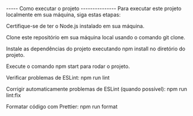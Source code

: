  ----- Como executar o projeto ---------------
Para executar este projeto localmente em sua máquina, siga estas etapas:

Certifique-se de ter o Node.js instalado em sua máquina.

Clone este repositório em sua máquina local usando o comando git clone.

Instale as dependências do projeto executando npm install no diretório do projeto.

Execute o comando npm start para rodar o projeto.

Verificar problemas de ESLint: npm run lint

Corrigir automaticamente problemas de ESLint (quando possível): npm run lint:fix

Formatar código com Prettier: npm run format